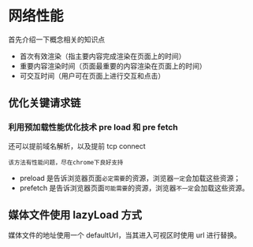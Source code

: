 # 网络性能

首先介绍一下概念相关的知识点

- 首次有效渲染（指主要内容完成渲染在页面上的时间）
- 重要内容渲染时间（页面最重要的内容渲染在页面上的时间）
- 可交互时间（用户可在页面上进行交互和点击）

## 优化关键请求链

### 利用预加载性能优化技术 pre load 和 pre fetch

还可以提前域名解析，以及提前 tcp connect

`该方法有性能问题，尽在chrome下良好支持`

- preload 是告诉浏览器页面`必定需要`的资源，浏览器`一定`会加载这些资源；
- prefetch 是告诉浏览器页面`可能需要`的资源，浏览器`不一定`会加载这些资源。

## 媒体文件使用 lazyLoad 方式

媒体文件的地址使用一个 defaultUrl，当其进入可视区时使用 url 进行替换。
